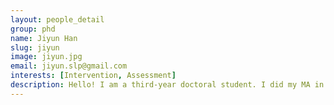 ```yaml
---
layout: people_detail
group: phd
name: Jiyun Han
slug: jiyun
image: jiyun.jpg
email: jiyun.slp@gmail.com
interests: [Intervention, Assessment]
description: Hello! I am a third-year doctoral student. I did my MA in communication disorders at Ewha and BA in linguistics at Univ. of Maryland, College Park. My research interests include the effect of language intervention and predictability of language growth in culturally and linguistically diverse children. 
---
```

